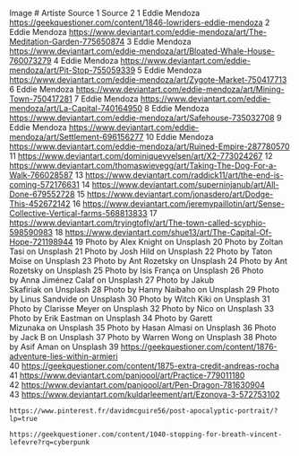 Image #	Artiste	Source 1	Source 2
1	Eddie Mendoza	https://geekquestioner.com/content/1846-lowriders-eddie-mendoza
2	Eddie Mendoza	https://www.deviantart.com/eddie-mendoza/art/The-Meditation-Garden-775650874
3	Eddie Mendoza	https://www.deviantart.com/eddie-mendoza/art/Bloated-Whale-House-760073279
4	Eddie Mendoza	https://www.deviantart.com/eddie-mendoza/art/Pit-Stop-755059339
5	Eddie Mendoza	https://www.deviantart.com/eddie-mendoza/art/Zygote-Market-750417713
6	Eddie Mendoza	https://www.deviantart.com/eddie-mendoza/art/Mining-Town-750417281
7	Eddie Mendoza	https://www.deviantart.com/eddie-mendoza/art/La-Capital-740164950
8	Eddie Mendoza	https://www.deviantart.com/eddie-mendoza/art/Safehouse-735032708
9	Eddie Mendoza	https://www.deviantart.com/eddie-mendoza/art/Settlement-696156277
10	Eddie Mendoza	https://www.deviantart.com/eddie-mendoza/art/Ruined-Empire-287780570
11		https://www.deviantart.com/dominiquevvelsen/art/X2-773024267
12		https://www.deviantart.com/thomaswievegg/art/Taking-The-Dog-For-a-Walk-766028587
13		https://www.deviantart.com/raddick11/art/the-end-is-coming-572176631
14		https://www.deviantart.com/superninjanub/art/All-Done-679552728
15		https://www.deviantart.com/jonasdero/art/Dodge-This-452672142
16		https://www.deviantart.com/jeremypaillotin/art/Sense-Collective-Vertical-farms-568813833
17		https://www.deviantart.com/tryingtofly/art/The-town-called-scyphio-598590983
18		https://www.deviantart.com/shue13/art/The-Capital-Of-Hope-721198944
19		Photo by Alex Knight on Unsplash
20		Photo by Zoltan Tasi on Unsplash
21		Photo by Josh Hild on Unsplash
22		Photo by Taton Moïse on Unsplash
23		Photo by Ant Rozetsky on Unsplash
24		Photo by Ant Rozetsky on Unsplash
25		Photo by Isis França on Unsplash
26		Photo by Anna Jiménez Calaf on Unsplash
27		Photo by Jakub Skafiriak on Unsplash
28		Photo by Hanny Naibaho on Unsplash
29		Photo by Linus Sandvide on Unsplash
30		Photo by Witch Kiki on Unsplash
31		Photo by Clarisse Meyer on Unsplash
32		Photo by Nico on Unsplash
33		Photo by Erik Eastman on Unsplash
34		Photo by Garett Mizunaka on Unsplash
35		Photo by Hasan Almasi on Unsplash
36		Photo by Jack B on Unsplash
37		Photo by Warren Wong on Unsplash
38		Photo by Asif Aman on Unsplash
39	https://geekquestioner.com/content/1876-adventure-lies-within-armieri		
40	https://geekquestioner.com/content/1875-extra-credit-andreas-rocha		
41	https://www.deviantart.com/panjoool/art/Practice-779011180		
42	https://www.deviantart.com/panjoool/art/Pen-Dragon-781630904		
43	https://www.deviantart.com/kuldarleement/art/Ezonova-3-572753102		

	https://www.pinterest.fr/davidmcguire56/post-apocalyptic-portrait/?lp=true		

	https://geekquestioner.com/content/1040-stopping-for-breath-vincent-lefevre?rq=cyberpunk		
